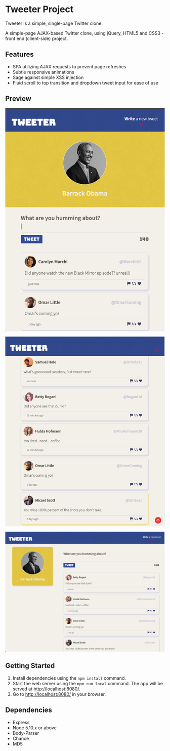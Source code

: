 # Tweeter Project

Tweeter is a simple, single-page Twitter clone.

A simple-page AJAX-based Twitter clone, using jQuery, HTML5 and CSS3 - front end (client-side) project.


## Features

- SPA utilizing AJAX requests to prevent page refreshes
- Subtle responsive animations
- Sage against simple XSS injection
- Fluid scroll to top transition and dropdown tweet input for ease of use


## Preview

!["Mobile layout"](https://github.com/itiand/tweeter/blob/master/docs/mobile-layout.png?raw=true)

!["Scroll down"](https://github.com/itiand/tweeter/blob/master/docs/scroll-down.png?raw=true)

!["Desktop layout"](https://github.com/itiand/tweeter/blob/master/docs/desktop-layout.png?raw=true)
## Getting Started

1. Install dependencies using the `npm install` command.
2. Start the web server using the `npm run local` command. The app will be served at <http://localhost:8080/>.
3. Go to <http://localhost:8080/> in your browser.

## Dependencies

- Express
- Node 5.10.x or above
- Body-Parser
- Chance
- MD5